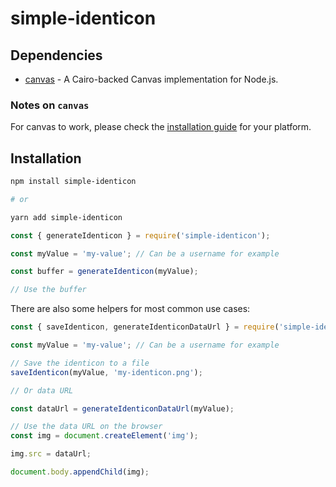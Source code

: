 # simple-identicon

## Dependencies

- [canvas](https://www.npmjs.com/package/canvas) - A Cairo-backed Canvas implementation for Node.js.

### Notes on `canvas`

For canvas to work, please check the [installation guide](https://www.npmjs.com/package/canvas#compiling) for your platform.

## Installation

```bash
npm install simple-identicon

# or

yarn add simple-identicon
```

```javascript
const { generateIdenticon } = require('simple-identicon');

const myValue = 'my-value'; // Can be a username for example

const buffer = generateIdenticon(myValue);

// Use the buffer
```

There are also some helpers for most common use cases:

```javascript
const { saveIdenticon, generateIdenticonDataUrl } = require('simple-identicon');

const myValue = 'my-value'; // Can be a username for example

// Save the identicon to a file
saveIdenticon(myValue, 'my-identicon.png');

// Or data URL

const dataUrl = generateIdenticonDataUrl(myValue);

// Use the data URL on the browser
const img = document.createElement('img');

img.src = dataUrl;

document.body.appendChild(img);
```
